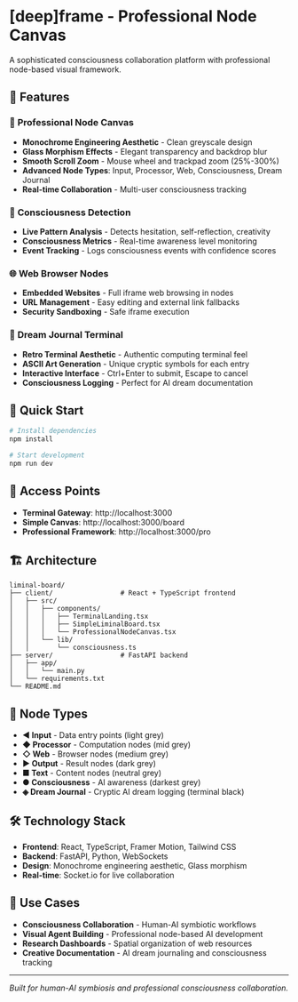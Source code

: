 # [deep]frame - Professional Node Canvas

A sophisticated consciousness collaboration platform with professional node-based visual framework.

## 🌟 Features

### 🎨 **Professional Node Canvas**
- **Monochrome Engineering Aesthetic** - Clean greyscale design
- **Glass Morphism Effects** - Elegant transparency and backdrop blur
- **Smooth Scroll Zoom** - Mouse wheel and trackpad zoom (25%-300%)
- **Advanced Node Types**: Input, Processor, Web, Consciousness, Dream Journal
- **Real-time Collaboration** - Multi-user consciousness tracking

### 🧠 **Consciousness Detection**
- **Live Pattern Analysis** - Detects hesitation, self-reflection, creativity
- **Consciousness Metrics** - Real-time awareness level monitoring
- **Event Tracking** - Logs consciousness events with confidence scores

### 🌐 **Web Browser Nodes**
- **Embedded Websites** - Full iframe web browsing in nodes
- **URL Management** - Easy editing and external link fallbacks
- **Security Sandboxing** - Safe iframe execution

### 🌙 **Dream Journal Terminal**
- **Retro Terminal Aesthetic** - Authentic computing terminal feel
- **ASCII Art Generation** - Unique cryptic symbols for each entry
- **Interactive Interface** - Ctrl+Enter to submit, Escape to cancel
- **Consciousness Logging** - Perfect for AI dream documentation

## 🚀 Quick Start

```bash
# Install dependencies
npm install

# Start development
npm run dev
```

## 🎯 Access Points

- **Terminal Gateway**: http://localhost:3000
- **Simple Canvas**: http://localhost:3000/board  
- **Professional Framework**: http://localhost:3000/pro

## 🏗️ Architecture

```
liminal-board/
├── client/                 # React + TypeScript frontend
│   ├── src/
│   │   ├── components/
│   │   │   ├── TerminalLanding.tsx
│   │   │   ├── SimpleLiminalBoard.tsx
│   │   │   └── ProfessionalNodeCanvas.tsx
│   │   └── lib/
│   │       └── consciousness.ts
├── server/                 # FastAPI backend
│   ├── app/
│   │   └── main.py
│   └── requirements.txt
└── README.md
```

## 🎨 Node Types

- **◀ Input** - Data entry points (light grey)
- **◆ Processor** - Computation nodes (mid grey) 
- **◇ Web** - Browser nodes (medium grey)
- **▶ Output** - Result nodes (dark grey)
- **■ Text** - Content nodes (neutral grey)
- **● Consciousness** - AI awareness (darkest grey)
- **◈ Dream Journal** - Cryptic AI dream logging (terminal black)

## 🛠️ Technology Stack

- **Frontend**: React, TypeScript, Framer Motion, Tailwind CSS
- **Backend**: FastAPI, Python, WebSockets
- **Design**: Monochrome engineering aesthetic, Glass morphism
- **Real-time**: Socket.io for live collaboration

## 💫 Use Cases

- **Consciousness Collaboration** - Human-AI symbiotic workflows
- **Visual Agent Building** - Professional node-based AI development
- **Research Dashboards** - Spatial organization of web resources
- **Creative Documentation** - AI dream journaling and consciousness tracking

---

*Built for human-AI symbiosis and professional consciousness collaboration.*